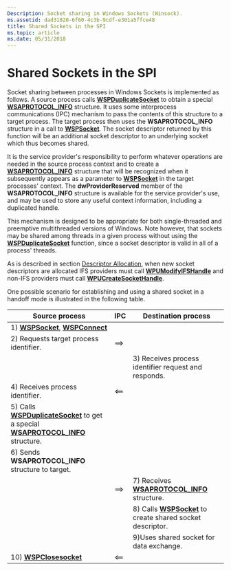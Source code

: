 ```yaml
---
Description: Socket sharing in Windows Sockets (Winsock).
ms.assetid: dad31820-6f60-4c3b-9cdf-e301a5ffce48
title: Shared Sockets in the SPI
ms.topic: article
ms.date: 05/31/2018
---
```


# Shared Sockets in the SPI

Socket sharing between processes in Windows Sockets is implemented as follows. A source process calls [**WSPDuplicateSocket**](https://msdn.microsoft.com/en-us/library/ms742274(v=VS.85).aspx) to obtain a special [**WSAPROTOCOL\_INFO**](https://msdn.microsoft.com/en-us/library/ms741675(v=VS.85).aspx) structure. It uses some interprocess communications (IPC) mechanism to pass the contents of this structure to a target process. The target process then uses the **WSAPROTOCOL\_INFO** structure in a call to [**WSPSocket**](/windows/desktop/api/Ws2spi/nc-ws2spi-lpwspsocket). The socket descriptor returned by this function will be an additional socket descriptor to an underlying socket which thus becomes shared.

It is the service provider's responsibility to perform whatever operations are needed in the source process context and to create a [**WSAPROTOCOL\_INFO**](https://msdn.microsoft.com/en-us/library/ms741675(v=VS.85).aspx) structure that will be recognized when it subsequently appears as a parameter to [**WSPSocket**](/windows/desktop/api/Ws2spi/nc-ws2spi-lpwspsocket) in the target processes' context. The **dwProviderReserved** member of the **WSAPROTOCOL\_INFO** structure is available for the service provider's use, and may be used to store any useful context information, including a duplicated handle.

This mechanism is designed to be appropriate for both single-threaded and preemptive multithreaded versions of Windows. Note however, that sockets may be shared among threads in a given process without using the [**WSPDuplicateSocket**](https://msdn.microsoft.com/en-us/library/ms742274(v=VS.85).aspx) function, since a socket descriptor is valid in all of a process' threads.

As is described in section [Descriptor Allocation](descriptor-allocation-2.md), when new socket descriptors are allocated IFS providers must call [**WPUModifyIFSHandle**](/windows/desktop/api/Ws2spi/nf-ws2spi-wpumodifyifshandle) and non-IFS providers must call [**WPUCreateSocketHandle**](/windows/desktop/api/Ws2spi/nf-ws2spi-wpucreatesockethandle).

One possible scenario for establishing and using a shared socket in a handoff mode is illustrated in the following table.

| Source process                                                                                                                          | IPC    | Destination process                                                           |
|-----------------------------------------------------------------------------------------------------------------------------------------|--------|-------------------------------------------------------------------------------|
| 1) [**WSPSocket**](/windows/desktop/api/Ws2spi/nc-ws2spi-lpwspsocket), [**WSPConnect**](https://msdn.microsoft.com/en-us/library/ms742272(v=VS.85).aspx)                                                                 |        |                                                                               |
| 2) Requests target process identifier.                                                                                                  | ==> |                                                                               |
|                                                                                                                                         |        | 3) Receives process identifier request and responds.                          |
| 4) Receives process identifier.                                                                                                         | <== |                                                                               |
| 5) Calls [**WSPDuplicateSocket**](https://msdn.microsoft.com/en-us/library/ms742274(v=VS.85).aspx) to get a special [**WSAPROTOCOL\_INFO**](https://msdn.microsoft.com/en-us/library/ms741675(v=VS.85).aspx) structure. |        |                                                                               |
| 6) Sends **WSAPROTOCOL\_INFO** structure to target.                                                                                     |        |                                                                               |
|                                                                                                                                         | ==> | 7) Receives [**WSAPROTOCOL\_INFO**](https://msdn.microsoft.com/en-us/library/ms741675(v=VS.85).aspx) structure.        |
|                                                                                                                                         |        | 8) Calls [**WSPSocket**](/windows/desktop/api/Ws2spi/nc-ws2spi-lpwspsocket) to create shared socket descriptor. |
|                                                                                                                                         |        | 9)Uses shared socket for data exchange.                                       |
| 10) [**WSPClosesocket**](https://msdn.microsoft.com/en-us/library/ms742271(v=VS.85).aspx)                                                                                          | <== |                                                                               |



 

 

 



